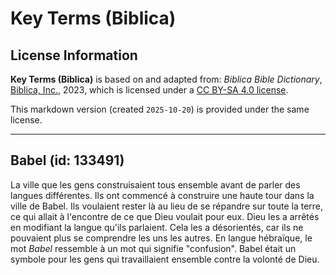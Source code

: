 # Key Terms (Biblica)

## License Information

**Key Terms (Biblica)** is based on and adapted from: _Biblica Bible Dictionary_, [Biblica, Inc.](https://www.biblica.com/), 2023, which is licensed under a [CC BY-SA 4.0 license](https://creativecommons.org/licenses/by-sa/4.0/legalcode.en).

This markdown version (created `2025-10-20`) is provided under the same license.



--------------------------------

## Babel (id: 133491)

La ville que les gens construisaient tous ensemble avant de parler des langues différentes. Ils ont commencé à construire une haute tour dans la ville de Babel. Ils voulaient rester là au lieu de se répandre sur toute la terre, ce qui allait à l'encontre de ce que Dieu voulait pour eux. Dieu les a arrêtés en modifiant la langue qu'ils parlaient. Cela les a désorientés, car ils ne pouvaient plus se comprendre les uns les autres. En langue hébraïque, le mot *Babel* ressemble à un mot qui signifie "confusion". Babel était un symbole pour les gens qui travaillaient ensemble contre la volonté de Dieu.


